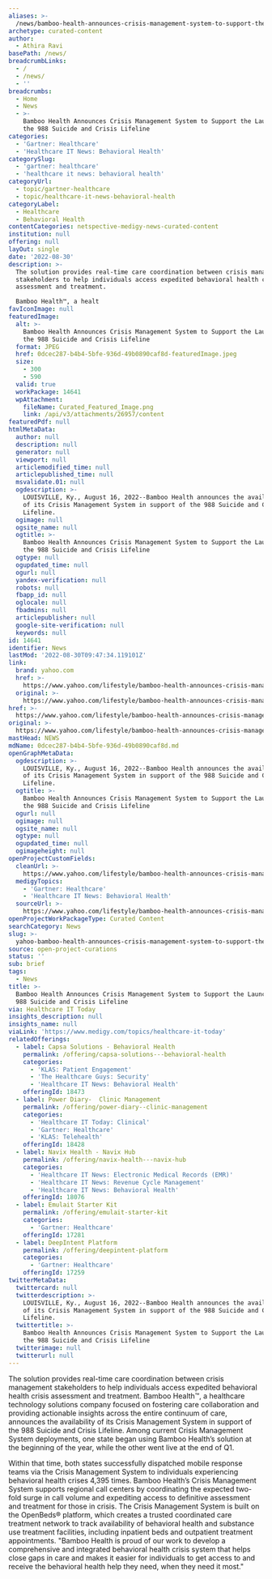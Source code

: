 ```yaml
---
aliases: >-
  /news/bamboo-health-announces-crisis-management-system-to-support-the-launch-of-the-988-suicide-and-crisis-lifeline
archetype: curated-content
author:
  - Athira Ravi
basePath: /news/
breadcrumbLinks:
  - /
  - /news/
  - ''
breadcrumbs:
  - Home
  - News
  - >-
    Bamboo Health Announces Crisis Management System to Support the Launch of
    the 988 Suicide and Crisis Lifeline
categories:
  - 'Gartner: Healthcare'
  - 'Healthcare IT News: Behavioral Health'
categorySlug:
  - 'gartner: healthcare'
  - 'healthcare it news: behavioral health'
categoryUrl:
  - topic/gartner-healthcare
  - topic/healthcare-it-news-behavioral-health
categoryLabel:
  - Healthcare
  - Behavioral Health
contentCategories: netspective-medigy-news-curated-content
institution: null
offering: null
layOut: single
date: '2022-08-30'
description: >-
  The solution provides real-time care coordination between crisis management
  stakeholders to help individuals access expedited behavioral health crisis
  assessment and treatment.

  Bamboo Health™, a healt
favIconImage: null
featuredImage:
  alt: >-
    Bamboo Health Announces Crisis Management System to Support the Launch of
    the 988 Suicide and Crisis Lifeline
  format: JPEG
  href: 0dcec287-b4b4-5bfe-936d-49b0890caf8d-featuredImage.jpeg
  size:
    - 300
    - 590
  valid: true
  workPackage: 14641
  wpAttachment:
    fileName: Curated_Featured_Image.png
    link: /api/v3/attachments/26957/content
featuredPdf: null
htmlMetaData:
  author: null
  description: null
  generator: null
  viewport: null
  articlemodified_time: null
  articlepublished_time: null
  msvalidate.01: null
  ogdescription: >-
    LOUISVILLE, Ky., August 16, 2022--Bamboo Health announces the availability
    of its Crisis Management System in support of the 988 Suicide and Crisis
    Lifeline.
  ogimage: null
  ogsite_name: null
  ogtitle: >-
    Bamboo Health Announces Crisis Management System to Support the Launch of
    the 988 Suicide and Crisis Lifeline
  ogtype: null
  ogupdated_time: null
  ogurl: null
  yandex-verification: null
  robots: null
  fbapp_id: null
  oglocale: null
  fbadmins: null
  articlepublisher: null
  google-site-verification: null
  keywords: null
id: 14641
identifier: News
lastMod: '2022-08-30T09:47:34.119101Z'
link:
  brand: yahoo.com
  href: >-
    https://www.yahoo.com/lifestyle/bamboo-health-announces-crisis-management-140000339.html
  original: >-
    https://www.yahoo.com/lifestyle/bamboo-health-announces-crisis-management-140000339.html
href: >-
  https://www.yahoo.com/lifestyle/bamboo-health-announces-crisis-management-140000339.html
original: >-
  https://www.yahoo.com/lifestyle/bamboo-health-announces-crisis-management-140000339.html
mastHead: NEWS
mdName: 0dcec287-b4b4-5bfe-936d-49b0890caf8d.md
openGraphMetaData:
  ogdescription: >-
    LOUISVILLE, Ky., August 16, 2022--Bamboo Health announces the availability
    of its Crisis Management System in support of the 988 Suicide and Crisis
    Lifeline.
  ogtitle: >-
    Bamboo Health Announces Crisis Management System to Support the Launch of
    the 988 Suicide and Crisis Lifeline
  ogurl: null
  ogimage: null
  ogsite_name: null
  ogtype: null
  ogupdated_time: null
  ogimageheight: null
openProjectCustomFields:
  cleanUrl: >-
    https://www.yahoo.com/lifestyle/bamboo-health-announces-crisis-management-140000339.html
  medigyTopics:
    - 'Gartner: Healthcare'
    - 'Healthcare IT News: Behavioral Health'
  sourceUrl: >-
    https://www.yahoo.com/lifestyle/bamboo-health-announces-crisis-management-140000339.html
openProjectWorkPackageType: Curated Content
searchCategory: News
slug: >-
  yahoo-bamboo-health-announces-crisis-management-system-to-support-the-launch-of-the-988-suicide-and-crisis-lifeline
source: open-project-curations
status: ''
sub: brief
tags:
  - News
title: >-
  Bamboo Health Announces Crisis Management System to Support the Launch of the
  988 Suicide and Crisis Lifeline
via: Healthcare IT Today
insights_description: null
insights_name: null
viaLink: 'https://www.medigy.com/topics/healthcare-it-today'
relatedOfferings:
  - label: Capsa Solutions - Behavioral Health
    permalink: /offering/capsa-solutions---behavioral-health
    categories:
      - 'KLAS: Patient Engagement'
      - 'The Healthcare Guys: Security'
      - 'Healthcare IT News: Behavioral Health'
    offeringId: 18473
  - label: Power Diary-  Clinic Management
    permalink: /offering/power-diary--clinic-management
    categories:
      - 'Healthcare IT Today: Clinical'
      - 'Gartner: Healthcare'
      - 'KLAS: Telehealth'
    offeringId: 18428
  - label: Navix Health - Navix Hub
    permalink: /offering/navix-health---navix-hub
    categories:
      - 'Healthcare IT News: Electronic Medical Records (EMR)'
      - 'Healthcare IT News: Revenue Cycle Management'
      - 'Healthcare IT News: Behavioral Health'
    offeringId: 18076
  - label: Emulait Starter Kit
    permalink: /offering/emulait-starter-kit
    categories:
      - 'Gartner: Healthcare'
    offeringId: 17281
  - label: DeepIntent Platform
    permalink: /offering/deepintent-platform
    categories:
      - 'Gartner: Healthcare'
    offeringId: 17259
twitterMetaData:
  twittercard: null
  twitterdescription: >-
    LOUISVILLE, Ky., August 16, 2022--Bamboo Health announces the availability
    of its Crisis Management System in support of the 988 Suicide and Crisis
    Lifeline.
  twittertitle: >-
    Bamboo Health Announces Crisis Management System to Support the Launch of
    the 988 Suicide and Crisis Lifeline
  twitterimage: null
  twitterurl: null
---
```

<p>The solution provides real-time care coordination between crisis management stakeholders to help individuals access expedited behavioral health crisis assessment and treatment.
Bamboo Health™, a healthcare technology solutions company focused on fostering care collaboration and providing actionable insights across the entire continuum of care, announces the availability of its Crisis Management System in support of the 988 Suicide and Crisis Lifeline.
Among current Crisis Management System deployments, one state began using Bamboo Health’s solution at the beginning of the year, while the other went live at the end of Q1.
</p><p>Within that time, both states successfully dispatched mobile response teams via the Crisis Management System to individuals experiencing behavioral health crises 4,395 times. Bamboo Health’s Crisis Management System supports regional call centers by coordinating the expected two-fold surge in call volume and expediting access to definitive assessment and treatment for those in crisis.
The Crisis Management System is built on the OpenBeds® platform, which creates a trusted coordinated care treatment network to track availability of behavioral health and substance use treatment facilities, including inpatient beds and outpatient treatment appointments.
"Bamboo Health is proud of our work to develop a comprehensive and integrated behavioral health crisis system that helps close gaps in care and makes it easier for individuals to get access to and receive the behavioral health help they need, when they need it most."</p>